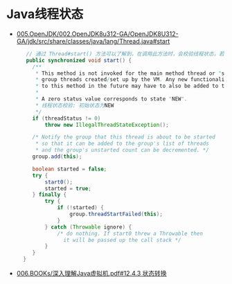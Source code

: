 # Java线程状态

- [005.OpenJDK/002.OpenJDK8u312-GA/OpenJDK8U312-GA/jdk/src/share/classes/java/lang/Thread.java#start](../../005.OpenJDK/002.OpenJDK8u312-GA/OpenJDK8U312-GA/jdk/src/share/classes/java/lang/Thread.java)
   ```java
      // 通过 Thread#start() 方法可以了解到，在调用此方法时，会校验线程状态，若不是 ‘NEW’ 状态，则线程启动异常。
      public synchronized void start() {
        /**
         * This method is not invoked for the main method thread or "system"
         * group threads created/set up by the VM. Any new functionality added
         * to this method in the future may have to also be added to the VM.
         *
         * A zero status value corresponds to state "NEW".
         * 线程状态校验: 初始状态为NEW 
         */
        if (threadStatus != 0)
            throw new IllegalThreadStateException();

        /* Notify the group that this thread is about to be started
         * so that it can be added to the group's list of threads
         * and the group's unstarted count can be decremented. */
        group.add(this);

        boolean started = false;
        try {
            start0();
            started = true;
        } finally {
            try {
                if (!started) {
                    group.threadStartFailed(this);
                }
            } catch (Throwable ignore) {
                /* do nothing. If start0 threw a Throwable then
                  it will be passed up the call stack */
            }
        }
     }
   ```
- [006.BOOKs/深入理解Java虚拟机.pdf#12.4.3 状态转换](../../006.BOOKs/深入理解Java虚拟机.pdf)